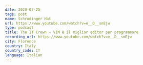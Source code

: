 ```yaml
---
date: 2020-07-25
tags: post
name: Schrodinger Hat
url: https://www.youtube.com/watch?v=e__D__snEjw
type: podcast
title: The IT Crown - VIM è il miglior editor per programmare
recording_url: https://www.youtube.com/watch?v=e__D__snEjw
city: Florence
country: Italy
country_code: IT
language: Italian
---
```

